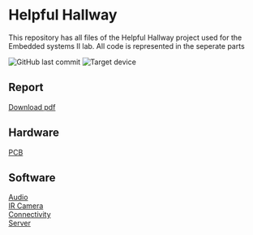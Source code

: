 # Helpful Hallway
This repository has all files of the Helpful Hallway project used for the Embedded systems II lab.
All code is represented in the seperate parts 

![GitHub last commit](https://img.shields.io/github/last-commit/thomaswauters1/Helpful-Hallway-Public.svg)
![Target device](https://img.shields.io/badge/Target%20device-ESP32-blue.svg)

## Report
[Download pdf](https://github.com/thomaswauters1/Helpful-Hallway-Public/raw/master/Report_HelpfulHallway.pdf)
## Hardware
[PCB](https://github.com/thomaswauters1/Helpful-Hallway-Public/tree/master/Hardware)  
## Software
[Audio](https://github.com/thomaswauters1/Helpful-Hallway-Public/tree/master/Code_Audio_sensor)  
[IR Camera](https://github.com/thomaswauters1/Helpful-Hallway-Public/tree/master/Code_IR_sensor)  
[Connectivity](https://github.com/thomaswauters1/Helpful-Hallway-Public/tree/master/Code_Communication)  
[Server](https://github.com/thomaswauters1/Helpful-Hallway-Public/tree/master/CodeRaspberryPi)  
